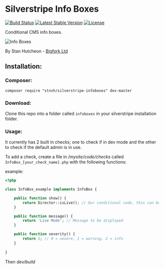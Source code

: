 # Silverstripe Info Boxes
[![Build Status](https://travis-ci.org/stnvh/silverstripe-infoboxes.svg?branch=master)](https://travis-ci.org/stnvh/silverstripe-infoboxes) [![Latest Stable Version](https://poser.pugx.org/stnvh/silverstripe-infoboxes/v/stable.svg)](https://packagist.org/packages/stnvh/silverstripe-infoboxes) [![License](https://poser.pugx.org/stnvh/silverstripe-devchecks/license.svg)](https://packagist.org/packages/stnvh/silverstripe-infoboxes)

Conditional CMS info boxes.

![Info Boxes](http://f.cl.ly/items/2C0B1J1E02462L3H1d11/Image%202014-07-22%20at%2011.28.36%20am.png)

By Stan Hutcheon - [Bigfork Ltd](http://bigfork.co.uk)

## Installation:

### Composer:

```
composer require "stnvh/silverstripe-infoboxes" dev-master
```


### Download:

Clone this repo into a folder called ```infoboxes``` in your silverstripe installation folder.

### Usage:

It currently has 2 built in checks; one to check if in dev mode and the other to check if the default admin is in use.

To add a check, create a file in */mysite/code/checks* called ```InfoBox_[your_check_name].php``` with the following functions:

example:
```php
<?php

class InfoBox_example implements InfoBox {

	public function show() {
        return Director::isLive(); // Our conditional code, this can be anything as long as it returns true or false
	}

	public function message() {
		return 'Live Mode'; // Message to be displayed
	}

	public function severity() {
		return 2; // 0 = severe, 1 = warning, 2 = info
	}
    
}

```
Then *dev/build*
